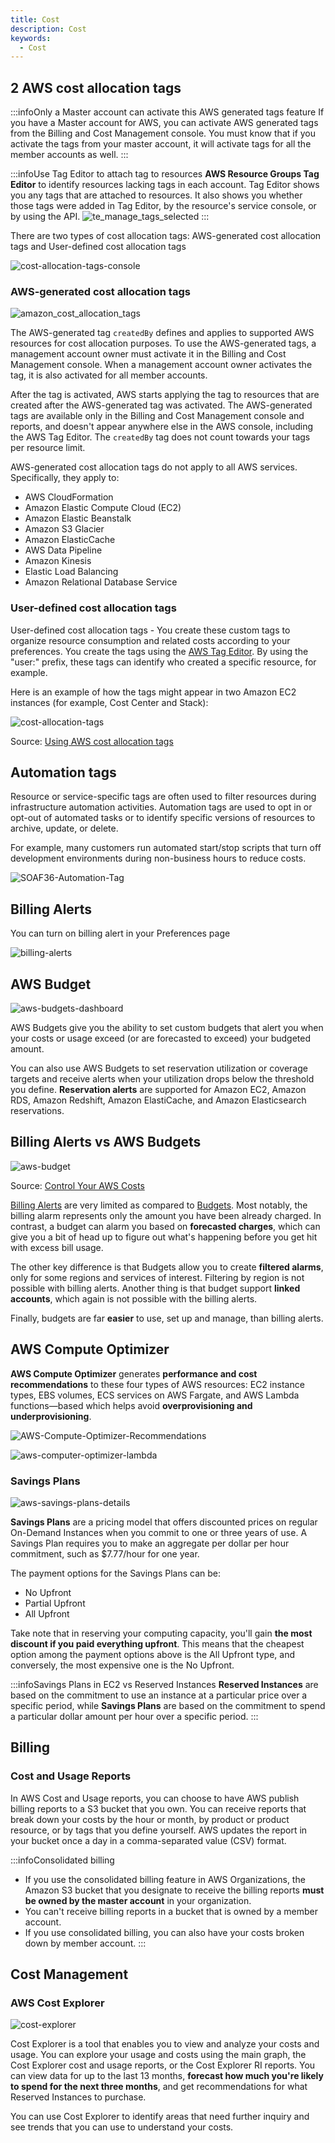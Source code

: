 ```yaml
---
title: Cost
description: Cost
keywords:
  - Cost
---
```


## 2 AWS cost allocation tags

:::infoOnly a Master account can activate this AWS generated tags feature
If you have a Master account for AWS, you can activate AWS generated tags from the Billing and Cost Management console. You must know that if you activate the tags from your master account, it will activate tags for all the member accounts as well.
:::

:::infoUse Tag Editor to attach tag to resources
**AWS Resource Groups Tag Editor** to identify resources lacking tags in each account. Tag Editor shows you any tags that are attached to resources. It also shows you whether those tags were added in Tag Editor, by the resource's service console, or by using the API.
![te_manage_tags_selected](/img/aws/management/cost/te_manage_tags_selected.png)
:::

There are two types of cost allocation tags: AWS-generated cost allocation tags and User-defined cost allocation tags 

![cost-allocation-tags-console](/img/aws/management/cost/cost-allocation-tags-console.png)

### AWS-generated cost allocation tags

![amazon_cost_allocation_tags](/img/aws/management/cost/amazon_cost_allocation_tags.png)


The AWS-generated tag `createdBy` defines and applies to supported AWS resources for cost allocation purposes. To use the AWS-generated tags, a management account owner must activate it in the Billing and Cost Management console. When a management account owner activates the tag, it is also activated for all member accounts.

After the tag is activated, AWS starts applying the tag to resources that are created after the AWS-generated tag was activated. The AWS-generated tags are available only in the Billing and Cost Management console and reports, and doesn't appear anywhere else in the AWS console, including the AWS Tag Editor. The `createdBy` tag does not count towards your tags per resource limit.

AWS-generated cost allocation tags do not apply to all AWS services. Specifically, they apply to:

- AWS CloudFormation
- Amazon Elastic Compute Cloud (EC2)
- Amazon Elastic Beanstalk
- Amazon S3 Glacier
- Amazon ElasticCache
- AWS Data Pipeline
- Amazon Kinesis
- Elastic Load Balancing
- Amazon Relational Database Service

### User-defined cost allocation tags

User-defined cost allocation tags - You create these custom tags to organize resource consumption and related costs according to your preferences. You create the tags using the [AWS Tag Editor](https://docs.aws.amazon.com/awsconsolehelpdocs/latest/gsg/tag-editor.html). By using the "user:" prefix, these tags can identify who created a specific resource, for example.

Here is an example of how the tags might appear in two Amazon EC2 instances (for example, Cost Center and Stack):

![cost-allocation-tags](/img/aws/other/cost-allocation-tags.png)

Source: [Using AWS cost allocation tags](https://docs.aws.amazon.com/awsaccountbilling/latest/aboutv2/cost-alloc-tags.html)

## Automation tags

Resource or service-specific tags are often used to filter resources during infrastructure automation activities. Automation tags are used to opt in or opt-out of automated tasks or to identify specific versions of resources to archive, update, or delete. 

For example, many customers run automated start/stop scripts that turn off development environments during non-business hours to reduce costs.

![SOAF36-Automation-Tag](/img/aws/management/cost/SOAF36-Automation-Tags.png)


## Billing Alerts

You can turn on billing alert in your Preferences page

![billing-alerts](/img/aws/management/cost/billing-alerts.png)

## AWS Budget

![aws-budgets-dashboard](/img/aws/management/cost/aws-budgets-dashboard.png)

AWS Budgets give you the ability to set custom budgets that alert you when your costs or usage exceed (or are forecasted to exceed) your budgeted amount.

You can also use AWS Budgets to set reservation utilization or coverage targets and receive alerts when your utilization drops below the threshold you define. **Reservation alerts** are supported for Amazon EC2, Amazon RDS, Amazon Redshift, Amazon ElastiCache, and Amazon Elasticsearch reservations.

## Billing Alerts vs AWS Budgets

![aws-budget](/img/aws/management/cost/aws-budget.png)

Source: [Control Your AWS Costs](https://aws.amazon.com/getting-started/hands-on/control-your-costs-free-tier-budgets/)

[Billing Alerts](https://docs.aws.amazon.com/AmazonCloudWatch/latest/monitoring/monitor_estimated_charges_with_cloudwatch.html#creating_billing_alarm_with_wizard) are very limited as compared to [Budgets](https://docs.aws.amazon.com/awsaccountbilling/latest/aboutv2/budgets-managing-costs.html). Most notably, the billing alarm represents only the amount you have been already charged. In contrast, a budget can alarm you based on **forecasted charges**, which can give you a bit of head up to figure out what's happening before you get hit with excess bill usage.

The other key difference is that Budgets allow you to create **filtered alarms**, only for some regions and services of interest. Filtering by region is not possible with billing alerts. Another thing is that budget support **linked accounts**, which again is not possible with the billing alerts.

Finally, budgets are far **easier** to use, set up and manage, than billing alerts.


## AWS Compute Optimizer

**AWS Compute Optimizer** generates **performance and cost recommendations** to these four  types of AWS resources: EC2 instance types, EBS volumes, ECS services on AWS Fargate, and AWS Lambda functions—based which helps avoid **overprovisioning and underprovisioning**.

![AWS-Compute-Optimizer-Recommendations](/img/aws/management/cost/AWS-Compute-Optimizer-Recommendations.png)

![aws-computer-optimizer-lambda](/img/aws/management/cost/aws-computer-optimizer-lambda.png)

### Savings Plans

![aws-savings-plans-details](/img/aws/management/cost/aws-savings-plans-details.jpg)

**Savings Plans** are a pricing model that offers discounted prices on regular On-Demand Instances when you commit to one or three years of use. A Savings Plan requires you to make an aggregate per dollar per hour commitment, such as $7.77/hour for one year.

The payment options for the Savings Plans can be:

- No Upfront
- Partial Upfront
- All Upfront

Take note that in reserving your computing capacity, you'll gain **the most discount if you paid everything upfront**. This means that the cheapest option among the payment options above is the All Upfront type, and conversely, the most expensive one is the No Upfront.

:::infoSavings Plans in EC2 vs Reserved Instances
**Reserved Instances** are based on the commitment to use an instance at a particular price over a specific period, while **Savings Plans** are based on the commitment to spend a particular dollar amount per hour over a specific period.
:::


## Billing

### Cost and Usage Reports

In AWS Cost and Usage reports, you can choose to have AWS publish billing reports to a S3 bucket that you own. You can receive reports that break down your costs by the hour or month, by product or product resource, or by tags that you define yourself. AWS updates the report in your bucket once a day in a comma-separated value (CSV) format. 

:::infoConsolidated billing
- If you use the consolidated billing feature in AWS Organizations, the Amazon S3 bucket that you designate to receive the billing reports **must be owned by the master account** in your organization. 
- You can't receive billing reports in a bucket that is owned by a member account. 
- If you use consolidated billing, you can also have your costs broken down by member account.
:::

## Cost Management

### AWS Cost Explorer

![cost-explorer](/img/aws/management/cost/cost-explorer.png)

Cost Explorer is a tool that enables you to view and analyze your costs and usage. You can explore your usage and costs using the main graph, the Cost Explorer cost and usage reports, or the Cost Explorer RI reports. You can view data for up to the last 13 months, **forecast how much you're likely to spend for the next three months**, and get recommendations for what Reserved Instances to purchase. 

You can use Cost Explorer to identify areas that need further inquiry and see trends that you can use to understand your costs.